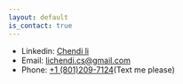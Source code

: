 ```yaml
---
layout: default
is_contact: true
---
```


* Linkedin: [Chendi li](https://www.linkedin.com/in/chendi-li-709276167/)
* Email: [lichendi.cs@gmail.com](mailto:lichendi.cs@gmail.com)
* Phone: [+1 (801)209-7124](tel:+1-8012097124)(Text me please)

<!---
* Phone: [US: +1 (413)931-1735](tel:+1-4139311735)

## Social

1. [Facebook](#)
2. [Twitter](#)
3. [Google+](#)
-->
